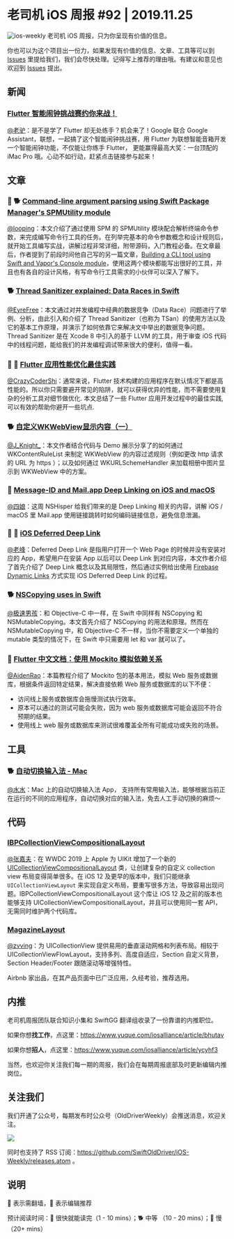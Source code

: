 # 老司机 iOS 周报 #92 | 2019.11.25

![ios-weekly](https://github.com/SwiftOldDriver/iOS-Weekly/blob/master/assets/ios-weekly.png?raw=true)
老司机 iOS 周报，只为你呈现有价值的信息。

你也可以为这个项目出一份力，如果发现有价值的信息、文章、工具等可以到 [Issues](https://github.com/SwiftOldDriver/iOS-Weekly/issues) 里提给我们，我们会尽快处理。记得写上推荐的理由哦。有建议和意见也欢迎到 [Issues](https://github.com/SwiftOldDriver/iOS-Weekly/issues) 提出。

## 新闻

### [​Flutter 智能闹钟挑战赛约你来战！](https://mp.weixin.qq.com/s/mp2XxbP1jfsayw6oVEjb2Q)

[@老驴](https://www.weibo.com/6090610445)：是不是学了 Flutter 却无处练手？机会来了！Google 联合 Google Assistant，联想，一起搞了这个智能闹钟挑战赛，用 Flutter 为联想智能音箱开发一个智能闹钟功能，不仅能让你练手 Flutter， 更能赢得最高大奖：一台顶配的 iMac Pro 哦。心动不如行动，赶紧点击链接参与起来！

## 文章

### 🌟 🐕 [Command-line argument parsing using Swift Package Manager's SPMUtility module](https://rderik.com/blog/command-line-argument-parsing-using-swift-package-manager-s/)

[@looping](https://github.com/looping)：本文介绍了通过使用 SPM 的 SPMUtility 模块配合解析终端命令参数，来完成编写命令行工具的任务。在列举完基本的命令参数概念和设计规则后，就开始工具编写实战，讲解过程非常详细，附带源码，入门教程必备。在文章最后，作者提到了前段时间他自己写的另一篇文章，[Building a CLI tool using Swift and Vapor's Console module](https://rderik.com/blog/building-a-cli-tool-using-swift-and-vapor-s-console-module/)，使用这两个模块都能写出很好的工具，并且也有各自的设计风格，有写命令行工具需求的小伙伴可以深入了解下。

### 🐕 [Thread Sanitizer explained: Data Races in Swift](https://www.avanderlee.com/swift/thread-sanitizer-data-races/)

[@EyreFree](https://github.com/EyreFree)：本文通过对并发编程中经典的数据竞争（Data Race）问题进行了举例、分析，由此引入和介绍了 Thread Sanitizer（也称为 TSan）的使用方法以及它的基本工作原理，并演示了如何依靠它来解决文中举出的数据竞争问题。Thread Sanitizer 是在 Xcode 8 中引入的基于 LLVM 的工具，用于审查 iOS 代码中的线程问题，能给我们的并发编程调试带来很大的便利，值得一看。

### 🌟 🐢 [Flutter 应用性能优化最佳实践](https://mp.weixin.qq.com/s/2CbtwcyKlmB2u2c02gDP0w)

[@CrazyCoderShi](https://github.com/CrazyCoderShi)：通常来说，Flutter 技术构建的应用程序在默认情况下都是高性能的。所以你只需要避开常见的陷阱，就可以获得优异的性能，而不需要使用复杂的分析工具对细节做优化. 本文总结了一些 Flutter 应用开发过程中的最佳实践, 可以有效的帮助你避开一些坑点.

### 🐕 [自定义WKWebView显示内容（一）](https://juejin.im/post/5dc41b44e51d456e824cf137)

[@J_Knight_](https://weibo.com/1929625262/profile?rightmod=1&wvr=6&mod=personinfo&is_all=1)：本文作者结合代码与 Demo 展示分享了的如何通过 WKContentRuleList 来制定 WKWebView 的内容过滤规则（例如更改 http 请求的 URL 为 https ）；以及如何通过 WKURLSchemeHandler 来加载相册中图片显示到 WKWebView 中的方案。

### 🐎 [Message-ID and Mail.app Deep Linking on iOS and macOS](https://nshipster.com/message-id/)

[@四娘](https://kemchenj.github.io/)：这周 NSHisper 给我们带来的是 Deep Linking 相关的内容，讲解 iOS / macOS 里 Mail.app 使用链接跳转时如何编码链接信息，避免信息泄漏。

### 🚧 🐎 [iOS Deferred Deep Link](https://medium.com/zrealm-ios-dev/ios-deferred-deep-link-%E5%BB%B6%E9%81%B2%E6%B7%B1%E5%BA%A6%E9%80%A3%E7%B5%90%E5%AF%A6%E4%BD%9C-swift-b08ef940c196)

[@老峰](https://GesanTung.github.io/)：Deferred Deep Link 是指用户打开一个 Web Page 的时候并没有安装对应的 App，希望用户在安装 App 以后可以 Deep Link 到对应内容，本文作者介绍了首先介绍了 Deep Link 概念以及其局限性，然后通过实例给出使用 [Firebase Dynamic Links](https://firebase.google.com/docs/dynamic-links) 方式实现 iOS Deferred Deep Link 的过程。

### 🐕 [NSCopying uses in Swift](https://swiftrocks.com/nscopying-nszone-uses-in-swift.html)

[@极速男孩](https://github.com/ztlyyznf001)：和 Objective-C
中一样，在 Swift 中同样有 NSCopying 和 NSMutableCopying。本文首先介绍了 NSCopying 的用法和原理。然而在 NSMutableCopying 中，和 Objective-C 不一样，当你不需要定义一个单独的 mutable 类型的情况下，在 Swift 中只需要用 let 和 var 就可以了。

### 🐎 [Flutter 中文文档：使用 Mockito 模拟依赖关系](https://mp.weixin.qq.com/s/e9orvqzdLmFwMXDVLUtcLw)

[@AidenRao](https://weibo.com/AidenRao)：本篇教程介绍了 Mockito 包的基本用法，模拟 Web 服务或数据库，根据条件返回特定结果，解决直接依赖 Web 服务或数据库的以下不便：

- 访问线上服务或数据库会拖慢测试执行效率。
- 原本可以通过的测试可能会失败，因为 web 服务或数据库可能会返回不符合预期的结果。
- 使用线上 web 服务或数据库来测试很难覆盖全所有可能成功或失败的场景。

## 工具

### 🐕 [自动切换输入法 - Mac](https://apps.apple.com/cn/app/%E8%87%AA%E5%8A%A8%E5%88%87%E6%8D%A2%E8%BE%93%E5%85%A5%E6%B3%95/id1470350547?mt=12)

[@水水](https://www.xuyanlan.com)：Mac 上的自动切换输入法 App， 支持所有常用输入法，能够根据当前正在运行的不同的应用程序，自动切换对应的输入法，免去人工手动切换的麻烦～

## 代码

### [IBPCollectionViewCompositionalLayout](https://github.com/kishikawakatsumi/IBPCollectionViewCompositionalLayout)

[@张嘉夫](https://github.com/josephchang10)：在 WWDC 2019 上 Apple 为 UIKit 增加了一个新的 [UICollectionViewCompositionalLayout](https://developer.apple.com/documentation/uikit/views_and_controls/collection_views/using_collection_view_compositional_layouts_and_diffable_data_sources) 类，让创建复杂的自定义 collection view 布局变得简单很多。在 iOS 12 及更早的版本中，我们只能继承 `UICollectionViewLayout` 来实现自定义布局，要重写很多方法，导致容易出现问题。IBPCollectionViewCompositionalLayout 这个库让 iOS 12 及之前的版本也能够支持 UICollectionViewCompositionalLayout，并且可以使用同一套 API，无需同时维护两个代码库。

### [MagazineLayout](https://github.com/airbnb/MagazineLayout)

[@zvving](https://github.com/zvving)：为 UICollectionView 提供易用的垂直滚动网格和列表布局。相较于 UICollectionViewFlowLayout，支持多列、高度自适应，Section 自定义背景，Section Header/Footer 跟随滚动等增强特性。

Airbnb 家出品，在其产品页面中已广泛应用，久经考验，推荐选用。

## 内推

老司机周报团队联合知识小集和 SwiftGG 翻译组收录了一份靠谱的内推职位。

如果你想**找工作**，点这里：<https://www.yuque.com/iosalliance/article/bhutav>

如果你想**招人**，点这里：<https://www.yuque.com/iosalliance/article/ycyhf3>

当然，也欢迎你关注我们每一期的周报，我们会在每期周报底部及时更新编辑内推岗位。

## 关注我们

我们开通了公众号，每期发布时公众号（OldDriverWeekly）会推送消息，欢迎关注。

![](https://github.com/SwiftOldDriver/iOS-Weekly/blob/master/assets/qrcode_for_wechat.jpg?raw=true)

同时也支持了 RSS 订阅：<https://github.com/SwiftOldDriver/iOS-Weekly/releases.atom> 。

## 说明

🚧 表示需翻墙，🌟 表示编辑推荐

预计阅读时间：🐎 很快就能读完（1 - 10 mins）；🐕 中等 （10 - 20 mins）；🐢 慢（20+ mins）
